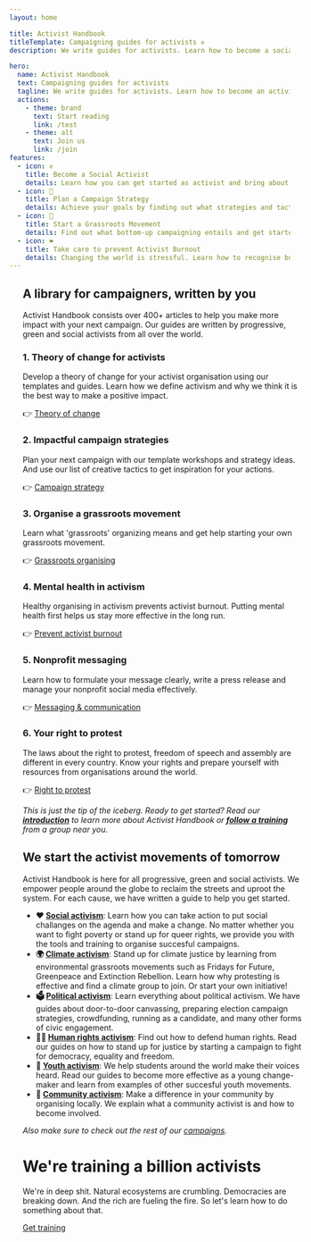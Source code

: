 ```yaml
---
layout: home

title: Activist Handbook
titleTemplate: Campaigning guides for activists ✊
description: We write guides for activists. Learn how to become a social activist, plan a political campaign strategy, and start a grassroots movement.

hero:
  name: Activist Handbook
  text: Campaigning guides for activists
  tagline: We write guides for activists. Learn how to become an activist, plan a political campaign strategy, and start a grassroots movement - all while not burning out.
  actions:
    - theme: brand
      text: Start reading
      link: /test
    - theme: alt
      text: Join us
      link: /join
features:
  - icon: ✊
    title: Become a Social Activist
    details: Learn how you can get started as activist and bring about social change. We explain what activism is and how you can make a difference with community organizing.
  - icon: 📢
    title: Plan a Campaign Strategy
    details: Achieve your goals by finding out what strategies and tactics are most effective. Get inspired by our examples of policital campaigns around the world.
  - icon: 🌊
    title: Start a Grassroots Movement
    details: Find out what bottom-up campaigning entails and get started with distributed organizing.
  - icon: ❤️
    title: Take care to prevent Activist Burnout
    details: Changing the world is stressful. Learn how to recognise burnout symptoms, how to deal with anxiety and other mental health challanges that activists deal with.
---
```


<div class="max-width">

<div class="vp-doc">

## A library for campaigners, written by you

Activist Handbook consists over 400+ articles to help you make more impact with your next campaign. Our guides are written by progressive, green and social activists from all over the world.

### 1. Theory of change for activists

Develop a theory of change for your activist organisation using our templates and guides. Learn how we define activism and why we think it is the best way to make a positive impact.

👉 [Theory of change](/theory)

### 2. Impactful campaign strategies

Plan your next campaign with our template workshops and strategy ideas. And use our list of creative tactics to get inspiration for your actions.

👉 [Campaign strategy](/strategy)

### 3. Organise a grassroots movement

Learn what 'grassroots' organizing means and get help starting your own grassroots movement.

👉 [Grassroots organising](/organising)

### 4. Mental health in activism

Healthy organising in activism prevents activist burnout. Putting mental health first helps us stay more effective in the long run.

👉 [Prevent activist burnout](/wellbeing)

### 5. Nonprofit messaging

Learn how to formulate your message clearly, write a press release and manage your nonprofit social media effectively.

👉 [Messaging & communication](/communication)

### 6. Your right to protest

The laws about the right to protest, freedom of speech and assembly are different in every country. Know your rights and prepare yourself with resources from organisations around the world.

👉 [Right to protest](/rights)

_This is just the tip of the iceberg. Ready to get started? Read our **[introduction](/about)** to learn more about Activist Handbook or **[follow a training](/training)** from a group near you._

<PrimaryAction/>

## We start the activist movements of tomorrow

Activist Handbook is here for all progressive, green and social activists. We empower people around the globe to reclaim the streets and uproot the system. For each cause, we have written a guide to help you get started.

- **❤️ [Social activism](campaigns/social)**: Learn how you can take action to put social challanges on the agenda and make a change. No matter whether you want to fight poverty or stand up for queer rights, we provide you with the tools and training to organise succesful campaigns.
- **🌍 [Climate activism](/campaigns/climate)**: Stand up for climate justice by learning from environmental grassroots movements such as Fridays for Future, Greenpeace and Extinction Rebellion. Learn how why protesting is effective and find a climate group to join. Or start your own initiative!
- **🗳 [Political activism](/campaigns/political)**: Learn everything about political activism. We have guides about door-to-door canvassing, preparing election campaign strategies, crowdfunding, running as a candidate, and many other forms of civic engagement.
- **👩‍⚖️ [Human rights activism](/campaigns/human-rights)**: Find out how to defend human rights. Read our guides on how to stand up for justice by starting a campaign to fight for democracy, equality and freedom.
- **📢 [Youth activism](/campaigns/youth)**: We help students around the world make their voices heard. Read our guides to become more effective as a young change-maker and learn from examples of other succesful youth movements.
- **🙌 [Community activism](/campaigns/community)**: Make a difference in your community by organising locally. We explain what a community activist is and how to become involved.

_Also make sure to check out the rest of our [campaigns](/campaigns)._

<div class="call-to-action">
    <h1>We're training a billion activists</h1>
    <p class="description">
      We're in deep shit. Natural ecosystems are crumbling. Democracies are breaking down. And the rich are fueling the fire. So let's learn how to do something about that.
    </p>
    <div class="meta"><a href="/training">Get training</a></div>
  </div>

</div>

</div>

<AnalyticsComponent/>

<script setup>
import PrimaryAction from "../.vitepress/theme/PrimaryAction.vue";
import AnalyticsComponent from "../.vitepress/theme/AnalyticsComponent.vue";
</script>

<style scoped>
  .max-width{
    width: 100%;
    max-width: 736px;
    padding: 0 24px;
    margin: auto;
  }
</style>
